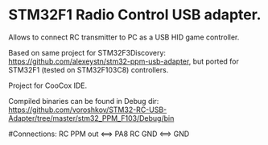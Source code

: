 # STM32F1 Radio Control USB adapter.

Allows to connect RC transmitter to PC as a USB HID game controller.

Based on same project for STM32F3Discovery: https://github.com/alexeystn/stm32-ppm-usb-adapter, but ported for STM32F1 (tested on STM32F103C8) controllers.

Project for CooCox IDE.

Compiled binaries can be found in Debug dir: https://github.com/voroshkov/STM32-RC-USB-Adapter/tree/master/stm32_PPM_F103/Debug/bin

#Connections:
RC PPM out <==> PA8
RC GND <==> GND
